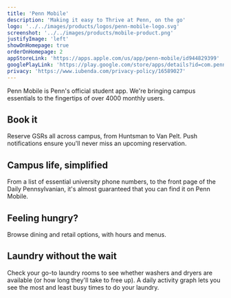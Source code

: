 ```yaml
---
title: 'Penn Mobile'
description: 'Making it easy to Thrive at Penn, on the go'
logo: '../../images/products/logos/penn-mobile-logo.svg'
screenshot: '../../images/products/mobile-product.png'
justifyImage: 'left'
showOnHomepage: true
orderOnHomepage: 2
appStoreLink: 'https://apps.apple.com/us/app/penn-mobile/id944829399'
googlePlayLink: 'https://play.google.com/store/apps/details?id=com.pennapps.labs.pennmobile&hl=en_US'
privacy: 'https://www.iubenda.com/privacy-policy/16589027'
---
```


Penn Mobile is Penn's official student app. We're bringing campus essentials to the fingertips of over 4000 monthly users.

## Book it

Reserve GSRs all across campus, from Huntsman to Van Pelt. Push notifications ensure you'll never miss an upcoming reservation.

## Campus life, simplified

From a list of essential university phone numbers, to the front page of the Daily Pennsylvanian, it's almost guaranteed that you can find it on Penn Mobile.

## Feeling hungry?

Browse dining and retail options, with hours and menus.

## Laundry without the wait

Check your go-to laundry rooms to see whether washers and dryers are available (or how long they'll take to free up). A daily activity graph lets you see the most and least busy times to do your laundry.
